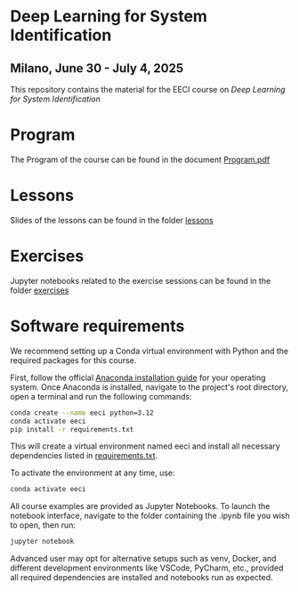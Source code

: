 # Deep Learning for System Identification 
## Milano, June 30 - July 4, 2025
This repository contains the material for the EECI course on *Deep Learning for System Identification*

# Program
The Program of the course can be found in the document [Program.pdf](Program.pdf)

# Lessons
Slides of the lessons can be found in the folder [lessons](lessons)

# Exercises

Jupyter notebooks related to the exercise sessions can be found in the folder [exercises](exercises)

# Software requirements 
We recommend setting up a Conda virtual environment with Python and the required packages for this course. 

First, follow the official [Anaconda installation guide](https://www.anaconda.com/docs/getting-started/anaconda/install) for your operating system. 
Once Anaconda is installed, navigate to the project's root directory, open a terminal and run the following commands:

```bash
conda create --name eeci python=3.12
conda activate eeci
pip install -r requirements.txt
```

This will create a virtual environment named eeci and install all necessary dependencies listed in [requirements.txt](requirements.txt).

To activate the environment at any time, use:
```bash
conda activate eeci
```

All course examples are provided as Jupyter Notebooks. To launch the notebook interface, navigate to the folder containing the .ipynb file you wish to open, then run:
```bash
jupyter notebook
```
Advanced user may opt for alternative setups such as venv, Docker, and different development environments like VSCode, PyCharm, etc., provided all required dependencies are installed and notebooks run as expected.

